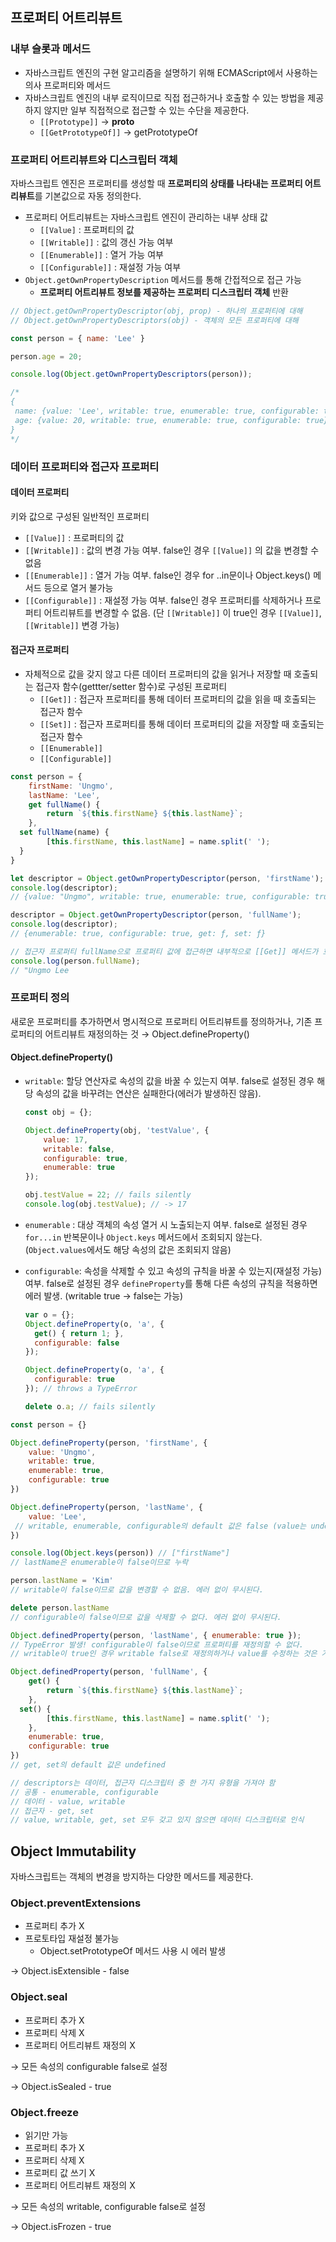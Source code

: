 ## 프로퍼티 어트리뷰트

### 내부 슬롯과 메서드

- 자바스크립트 엔진의 구현 알고리즘을 설명하기 위해 ECMAScript에서 사용하는 의사 프로퍼티와 메서드
- 자바스크립트 엔진의 내부 로직이므로 직접 접근하거나 호출할 수 있는 방법을 제공하지 않지만 일부 직접적으로 접근할 수 있는 수단을 제공한다.
    - `[[Prototype]]` → __proto__
    - `[[GetPrototypeOf]]` → getPrototypeOf

### 프로퍼티 어트리뷰트와 디스크립터 객체

자바스크립트 엔진은 프로퍼티를 생성할 때 **프로퍼티의 상태를 나타내는 프로퍼티 어트리뷰트**를 기본값으로 자동 정의한다.

- 프로퍼티 어트리뷰트는 자바스크립트 엔진이 관리하는 내부 상태 값
    - `[[Value]` : 프로퍼티의 값
    - `[[Writable]]` : 값의 갱신 가능 여부
    - `[[Enumerable]]` : 열거 가능 여부
    - `[[Configurable]]` : 재설정 가능 여부
- `Object.getOwnPropertyDescription` 메서드를 통해 간접적으로 접근 가능
    - **프로퍼티 어트리뷰트 정보를 제공하는 프로퍼티 디스크립터 객체** 반환

```jsx
// Object.getOwnPropertyDescriptor(obj, prop) - 하나의 프로퍼티에 대해
// Object.getOwnPropertyDescriptors(obj) - 객체의 모든 프로퍼티에 대해

const person = { name: 'Lee' }

person.age = 20;

console.log(Object.getOwnPropertyDescriptors(person));

/*
{
 name: {value: 'Lee', writable: true, enumerable: true, configurable: true}
 age: {value: 20, writable: true, enumerable: true, configurable: true}
}
*/
```

### 데이터 프로퍼티와 접근자 프로퍼티

#### 데이터 프로퍼티

키와 값으로 구성된 일반적인 프로퍼티

- `[[Value]]` : 프로퍼티의 값
- `[[Writable]]` : 값의 변경 가능 여부. false인 경우 `[[Value]]` 의 값을 변경할 수 없음
- `[[Enumerable]]` : 열거 가능 여부. false인 경우 for ..in문이나 Object.keys() 메서드 등으로 열거 불가능
- `[[Configurable]]` : 재설정 가능 여부. false인 경우 프로퍼티를 삭제하거나 프로퍼티 어트리뷰트를 변경할 수 없음. (단 `[[Writable]]` 이 true인 경우 `[[Value]]`, `[[Writable]]` 변경 가능)

#### 접근자 프로퍼티

- 자체적으로 값을 갖지 않고 다른 데이터 프로퍼티의 값을 읽거나 저장할 때 호출되는 접근자 함수(gettter/setter 함수)로 구성된 프로퍼티
    - `[[Get]]` : 접근자 프로퍼티를 통해 데이터 프로퍼티의 값을 읽을 때 호출되는 접근자 함수
    - `[[Set]]` : 접근자 프로퍼티를 통해 데이터 프로퍼티의 값을 저장할 때 호출되는 접근자 함수
    - `[[Enumerable]]`
    - `[[Configurable]]`

```jsx
const person = {
	firstName: 'Ungmo',
	lastName: 'Lee',
	get fullName() {
		return `${this.firstName} ${this.lastName}`;
	},
  set fullName(name) {
		[this.firstName, this.lastName] = name.split(' ');
  }
}

let descriptor = Object.getOwnPropertyDescriptor(person, 'firstName');
console.log(descriptor);
// {value: "Ungmo", writable: true, enumerable: true, configurable: true}

descriptor = Object.getOwnPropertyDescriptor(person, 'fullName');
console.log(descriptor);
// {enumerable: true, configurable: true, get: ƒ, set: ƒ}

// 접근자 프로퍼티 fullName으로 프로퍼티 값에 접근하면 내부적으로 [[Get]] 메서드가 호출된다.
console.log(person.fullName); 
// "Ungmo Lee
```

### 프로퍼티 정의

새로운 프로퍼티를 추가하면서 명시적으로 프로퍼티 어트리뷰트를 정의하거나, 기존 프로퍼티의 어트리뷰트 재정의하는 것 → Object.defineProperty()

#### Object.defineProperty()

- `writable`: 할당 연산자로 속성의 값을 바꿀 수 있는지 여부. false로 설정된 경우 해당 속성의 값을 바꾸려는 연산은 실패한다(에러가 발생하진 않음).

    ```jsx
    const obj = {};

    Object.defineProperty(obj, 'testValue', {
        value: 17,
        writable: false,
        configurable: true,
        enumerable: true
    });

    obj.testValue = 22; // fails silently
    console.log(obj.testValue); // -> 17
    ```

- `enumerable` : 대상 객체의 속성 열거 시 노출되는지 여부. false로 설정된 경우 `for...in` 반복문이나 `Object.keys` 메서드에서 조회되지 않는다. (`Object.values`에서도 해당 속성의 값은 조회되지 않음)
- `configurable`: 속성을 삭제할 수 있고 속성의 규칙을 바꿀 수 있는지(재설정 가능) 여부. false로 설정된 경우 `defineProperty`를 통해 다른 속성의 규칙을 적용하면 에러 발생. (writable true → false는 가능)

    ```jsx
    var o = {};
    Object.defineProperty(o, 'a', {
      get() { return 1; },
      configurable: false
    });

    Object.defineProperty(o, 'a', {
      configurable: true
    }); // throws a TypeError

    delete o.a; // fails silently
    ```
    

```jsx
const person = {}

Object.defineProperty(person, 'firstName', {
	value: 'Ungmo',
	writable: true,
	enumerable: true,
	configurable: true
})

Object.defineProperty(person, 'lastName', {
	value: 'Lee', 
 // writable, enumerable, configurable의 default 값은 false (value는 undefined)
})

console.log(Object.keys(person)) // ["firstName"]
// lastName은 enumerable이 false이므로 누락

person.lastName = 'Kim'
// writable이 false이므로 값을 변경할 수 없음. 에러 없이 무시된다.

delete person.lastName
// configurable이 false이므로 값을 삭제할 수 없다. 에러 없이 무시된다.

Object.definedProperty(person, 'lastName', { enumerable: true });
// TypeError 발생! configurable이 false이므로 프로퍼티를 재정의할 수 없다.
// writable이 true인 경우 writable false로 재정의하거나 value를 수정하는 것은 가능

Object.definedProperty(person, 'fullName', {
	get() {
		return `${this.firstName} ${this.lastName}`;
	},
  set() {
		[this.firstName, this.lastName] = name.split(' ');
	},
	enumerable: true,
	configurable: true
})
// get, set의 default 값은 undefined

// descriptors는 데이터, 접근자 디스크립터 중 한 가지 유형을 가져야 함
// 공통 - enumerable, configurable
// 데이터 - value, writable
// 접근자 - get, set
// value, writable, get, set 모두 갖고 있지 않으면 데이터 디스크립터로 인식
```

## Object Immutability

자바스크립트는 객체의 변경을 방지하는 다양한 메서드를 제공한다.

### Object.preventExtensions

- 프로퍼티 추가 X
- 프로토타입 재설정 불가능
    - Object.setPrototypeOf  메서드 사용 시 에러 발생

→ Object.isExtensible - false

### Object.seal

- 프로퍼티 추가 X
- 프로퍼티 삭제 X
- 프로퍼티 어트리뷰트 재정의 X

→ 모든 속성의 configurable false로 설정

→ Object.isSealed - true

### Object.freeze

- 읽기만 가능
- 프로퍼티 추가 X
- 프로퍼티 삭제 X
- 프로퍼티 값 쓰기 X
- 프로퍼티 어트리뷰트 재정의 X

→  모든 속성의 writable, configurable false로 설정

→ Object.isFrozen - true
